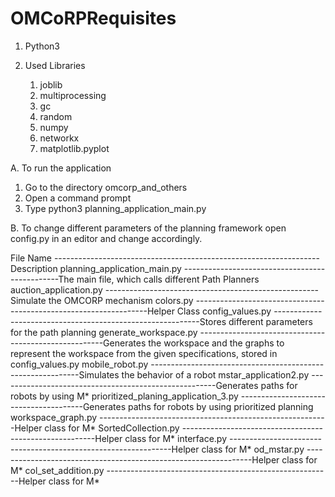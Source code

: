 # OMCoRPRequisites

1.	Python3
2.	Used Libraries
	
    1. joblib 
    2. multiprocessing 
    3. gc 
    4. random 
    5. numpy 
    6. networkx 
    7. matplotlib.pyplot  


A. To run the application

1. Go to the directory omcorp_and_others
2. Open a command prompt
3. Type python3 planning_application_main.py 


B. To change different parameters of the planning framework open config.py  in an editor and change accordingly. 

File Name ------------------------------------------------------------------Description
planning_application_main.py -----------------------------------------------The main file, which calls different Path Planners 
auction_application.py -----------------------------------------------------Simulate the OMCORP mechanism
colors.py ------------------------------------------------------------------Helper Class
config_values.py -----------------------------------------------------------Stores different parameters for the path planning
generate_workspace.py ------------------------------------------------------Generates the workspace and the graphs to represent the workspace from                                                                                             the given specifications, stored in config_values.py
mobile_robot.py ------------------------------------------------------------Simulates the behavior of a robot
mstar_application2.py ------------------------------------------------------Generates paths for robots by using M*
prioritized_planing_application_3.py ---------------------------------------Generates paths for robots by using prioritized planning
workspace_graph.py ---------------------------------------------------------Helper class for M*
SortedCollection.py --------------------------------------------------------Helper class for M*
interface.py ---------------------------------------------------------------Helper class for M*
od_mstar.py ----------------------------------------------------------------Helper class for M*
col_set_addition.py --------------------------------------------------------Helper class for M*

